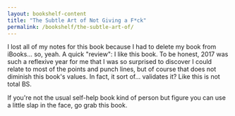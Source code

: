 ```yaml
---
layout: bookshelf-content
title: "The Subtle Art of Not Giving a F*ck"
permalink: /bookshelf/the-subtle-art-of/
---
```


I lost all of my notes for this book because I had to delete my book from iBooks... so, yeah. A quick "review": I like this book. To be honest, 2017 was such a reflexive year for me that I was so surprised to discover I could relate to most of the points and punch lines, but of course that does not diminish this book's values. In fact, it sort of... validates it? Like this is not total BS.

If you're not the usual self-help book kind of person but figure you can use a little slap in the face, go grab this book.